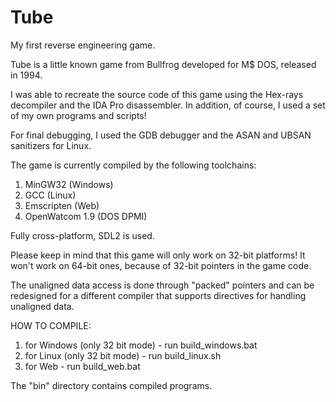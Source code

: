 # Tube
My first reverse engineering game.

Tube is a little known game from Bullfrog developed for M$ DOS, released in 1994.

I was able to recreate the source code of this game using the Hex-rays decompiler and the IDA Pro disassembler.
In addition, of course, I used a set of my own programs and scripts!

For final debugging, I used the GDB debugger and the ASAN and UBSAN sanitizers for Linux.

The game is currently compiled by the following toolchains:

1. MinGW32 (Windows)
2. GCC (Linux)
3. Emscripten (Web)
4. OpenWatcom 1.9 (DOS DPMI)

Fully cross-platform, SDL2 is used.

Please keep in mind that this game will only work on 32-bit platforms! It won't work on 64-bit ones, because of 32-bit pointers in the game code.

The unaligned data access is done through "packed" pointers and can be redesigned for a different compiler that supports directives for handling unaligned data.

HOW TO COMPILE:

1. for Windows (only 32 bit mode) - run build_windows.bat
2. for Linux (only 32 bit mode) - run build_linux.sh
3. for Web - run build_web.bat

The "bin" directory contains compiled programs.
